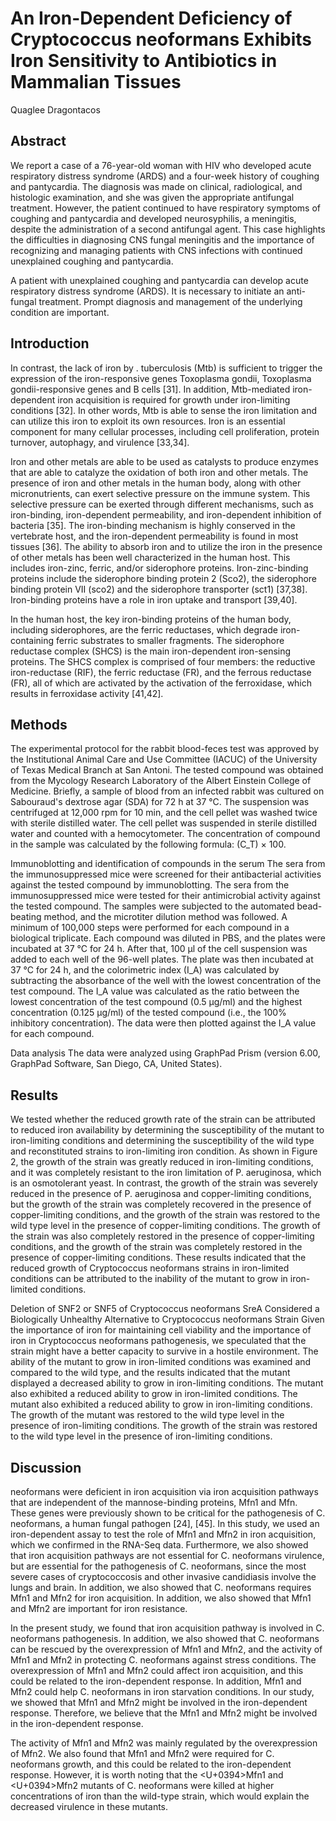 # An Iron-Dependent Deficiency of Cryptococcus neoformans Exhibits Iron Sensitivity to Antibiotics in Mammalian Tissues
Quaglee Dragontacos


## Abstract
We report a case of a 76-year-old woman with HIV who developed acute respiratory distress syndrome (ARDS) and a four-week history of coughing and pantycardia. The diagnosis was made on clinical, radiological, and histologic examination, and she was given the appropriate antifungal treatment. However, the patient continued to have respiratory symptoms of coughing and pantycardia and developed neurosyphilis, a meningitis, despite the administration of a second antifungal agent. This case highlights the difficulties in diagnosing CNS fungal meningitis and the importance of recognizing and managing patients with CNS infections with continued unexplained coughing and pantycardia.

A patient with unexplained coughing and pantycardia can develop acute respiratory distress syndrome (ARDS). It is necessary to initiate an anti-fungal treatment. Prompt diagnosis and management of the underlying condition are important.


## Introduction
In contrast, the lack of iron by . tuberculosis (Mtb) is sufficient to trigger the expression of the iron-responsive genes Toxoplasma gondii, Toxoplasma gondii-responsive genes and B cells [31]. In addition, Mtb-mediated iron-dependent iron acquisition is required for growth under iron-limiting conditions [32]. In other words, Mtb is able to sense the iron limitation and can utilize this iron to exploit its own resources. Iron is an essential component for many cellular processes, including cell proliferation, protein turnover, autophagy, and virulence [33,34].

Iron and other metals are able to be used as catalysts to produce enzymes that are able to catalyze the oxidation of both iron and other metals. The presence of iron and other metals in the human body, along with other micronutrients, can exert selective pressure on the immune system. This selective pressure can be exerted through different mechanisms, such as iron-binding, iron-dependent permeability, and iron-dependent inhibition of bacteria [35]. The iron-binding mechanism is highly conserved in the vertebrate host, and the iron-dependent permeability is found in most tissues [36]. The ability to absorb iron and to utilize the iron in the presence of other metals has been well characterized in the human host. This includes iron-zinc, ferric, and/or siderophore proteins. Iron-zinc-binding proteins include the siderophore binding protein 2 (Sco2), the siderophore binding protein VII (sco2) and the siderophore transporter (sct1) [37,38]. Iron-binding proteins have a role in iron uptake and transport [39,40].

In the human host, the key iron-binding proteins of the human body, including siderophores, are the ferric reductases, which degrade iron-containing ferric substrates to smaller fragments. The siderophore reductase complex (SHCS) is the main iron-dependent iron-sensing proteins. The SHCS complex is comprised of four members: the reductive iron-reductase (RIF), the ferric reductase (FR), and the ferrous reductase (FR), all of which are activated by the activation of the ferroxidase, which results in ferroxidase activity [41,42].


## Methods
The experimental protocol for the rabbit blood-feces test was approved by the Institutional Animal Care and Use Committee (IACUC) of the University of Texas Medical Branch at San Antoni. The tested compound was obtained from the Mycology Research Laboratory of the Albert Einstein College of Medicine. Briefly, a sample of blood from an infected rabbit was cultured on Sabouraud's dextrose agar (SDA) for 72 h at 37 °C. The suspension was centrifuged at 12,000 rpm for 10 min, and the cell pellet was washed twice with sterile distilled water. The cell pellet was suspended in sterile distilled water and counted with a hemocytometer. The concentration of compound in the sample was calculated by the following formula: (C_T) × 100.

Immunoblotting and identification of compounds in the serum
The sera from the immunosuppressed mice were screened for their antibacterial activities against the tested compound by immunoblotting. The sera from the immunosuppressed mice were tested for their antimicrobial activity against the tested compound. The samples were subjected to the automated bead-beating method, and the microtiter dilution method was followed. A minimum of 100,000 steps were performed for each compound in a biological triplicate. Each compound was diluted in PBS, and the plates were incubated at 37 °C for 24 h. After that, 100 µl of the cell suspension was added to each well of the 96-well plates. The plate was then incubated at 37 °C for 24 h, and the colorimetric index (I_A) was calculated by subtracting the absorbance of the well with the lowest concentration of the test compound. The I_A value was calculated as the ratio between the lowest concentration of the test compound (0.5 µg/ml) and the highest concentration (0.125 µg/ml) of the tested compound (i.e., the 100% inhibitory concentration). The data were then plotted against the I_A value for each compound.

Data analysis
The data were analyzed using GraphPad Prism (version 6.00, GraphPad Software, San Diego, CA, United States).


## Results
We tested whether the reduced growth rate of the strain can be attributed to reduced iron availability by determining the susceptibility of the mutant to iron-limiting conditions and determining the susceptibility of the wild type and reconstituted strains to iron-limiting iron condition. As shown in Figure 2, the growth of the strain was greatly reduced in iron-limiting conditions, and it was completely resistant to the iron limitation of P. aeruginosa, which is an osmotolerant yeast. In contrast, the growth of the strain was severely reduced in the presence of P. aeruginosa and copper-limiting conditions, but the growth of the strain was completely recovered in the presence of copper-limiting conditions, and the growth of the strain was restored to the wild type level in the presence of copper-limiting conditions. The growth of the strain was also completely restored in the presence of copper-limiting conditions, and the growth of the strain was completely restored in the presence of copper-limiting conditions. These results indicated that the reduced growth of Cryptococcus neoformans strains in iron-limited conditions can be attributed to the inability of the mutant to grow in iron-limited conditions.

Deletion of SNF2 or SNF5 of Cryptococcus neoformans SreA Considered a Biologically Unhealthy Alternative to Cryptococcus neoformans Strain
Given the importance of iron for maintaining cell viability and the importance of iron in Cryptococcus neoformans pathogenesis, we speculated that the strain might have a better capacity to survive in a hostile environment. The ability of the mutant to grow in iron-limited conditions was examined and compared to the wild type, and the results indicated that the mutant displayed a decreased ability to grow in iron-limiting conditions. The mutant also exhibited a reduced ability to grow in iron-limited conditions. The mutant also exhibited a reduced ability to grow in iron-limiting conditions. The growth of the mutant was restored to the wild type level in the presence of iron-limiting conditions. The growth of the strain was restored to the wild type level in the presence of iron-limiting conditions.


## Discussion
neoformans were deficient in iron acquisition via iron acquisition pathways that are independent of the mannose-binding proteins, Mfn1 and Mfn. These genes were previously shown to be critical for the pathogenesis of C. neoformans, a human fungal pathogen [24], [45]. In this study, we used an iron-dependent assay to test the role of Mfn1 and Mfn2 in iron acquisition, which we confirmed in the RNA-Seq data. Furthermore, we also showed that iron acquisition pathways are not essential for C. neoformans virulence, but are essential for the pathogenesis of C. neoformans, since the most severe cases of cryptococcosis and other invasive candidiasis involve the lungs and brain. In addition, we also showed that C. neoformans requires Mfn1 and Mfn2 for iron acquisition. In addition, we also showed that Mfn1 and Mfn2 are important for iron resistance.

In the present study, we found that iron acquisition pathway is involved in C. neoformans pathogenesis. In addition, we also showed that C. neoformans can be rescued by the overexpression of Mfn1 and Mfn2, and the activity of Mfn1 and Mfn2 in protecting C. neoformans against stress conditions. The overexpression of Mfn1 and Mfn2 could affect iron acquisition, and this could be related to the iron-dependent response. In addition, Mfn1 and Mfn2 could help C. neoformans in iron starvation conditions. In our study, we showed that Mfn1 and Mfn2 might be involved in the iron-dependent response. Therefore, we believe that the Mfn1 and Mfn2 might be involved in the iron-dependent response.

The activity of Mfn1 and Mfn2 was mainly regulated by the overexpression of Mfn2. We also found that Mfn1 and Mfn2 were required for C. neoformans growth, and this could be related to the iron-dependent response. However, it is worth noting that the <U+0394>Mfn1 and <U+0394>Mfn2 mutants of C. neoformans were killed at higher concentrations of iron than the wild-type strain, which would explain the decreased virulence in these mutants.
